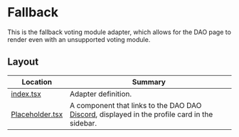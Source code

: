 # Fallback

This is the fallback voting module adapter, which allows for the DAO page to
render even with an unsupported voting module.

## Layout

| Location                             | Summary                                                                                                                       |
| ------------------------------------ | ----------------------------------------------------------------------------------------------------------------------------- |
| [index.tsx](./index.tsx)             | Adapter definition.                                                                                                           |
| [Placeholder.tsx](./Placeholder.tsx) | A component that links to the DAO DAO [Discord](https://discord.gg/sAaGuyW3D2), displayed in the profile card in the sidebar. |
